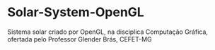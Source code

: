 # Solar-System-OpenGL
Sistema solar criado por OpenGL, na disciplica Computação Gráfica, ofertada pelo Professor Glender Brás, CEFET-MG
